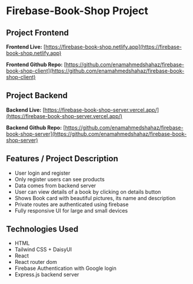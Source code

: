 # Firebase-Book-Shop Project
 
## Project Frontend

**Frontend Live:** [https://firebase-book-shop.netlify.app](https://firebase-book-shop.netlify.app) 

**Frontend Github Repo:** [https://github.com/enamahmedshahaz/firebase-book-shop-client](https://github.com/enamahmedshahaz/firebase-book-shop-client) 


## Project Backend

**Backend Live:** [https://firebase-book-shop-server.vercel.app/](https://firebase-book-shop-server.vercel.app/) 

**Backend Github Repo:** [https://github.com/enamahmedshahaz/firebase-book-shop-server](https://github.com/enamahmedshahaz/firebase-book-shop-server) 



## Features / Project Description
 - User login and register
 - Only register users can see products
 - Data comes from backend server
 - User can view details of a book by clicking on details button
 - Shows Book card with beautiful pictures, its name and description
 - Private routes are authenticated using firebase
 - Fully responsive UI for large and small devices 


## Technologies Used
 - HTML
 - Tailwind CSS + DaisyUI
 - React
 - React router dom
 - Firebase Authentication with Google login
 - Express.js backend server
